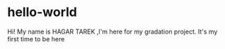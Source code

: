 # hello-world
Hi!
My name is HAGAR TAREK ,I'm here for my gradation project.
It's my first time to be here
